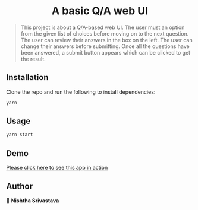 <h1 align="center">A basic Q/A web UI</h1>

> This project is about a Q/A-based web UI. The user must an option from the given list of choices before moving on to the next question. The user can review their answers in the box on the left. The user can change their answers before submitting. Once all the questions have been answered, a submit button appears which can be clicked to get the result.

## Installation

Clone the repo and run the following to install dependencies:

```sh
yarn
```

## Usage

```sh
yarn start
```
## Demo
[Please click here to see this app in action](https://oxy1ol.csb.app/)


## Author

👤 **Nishtha Srivastava**
